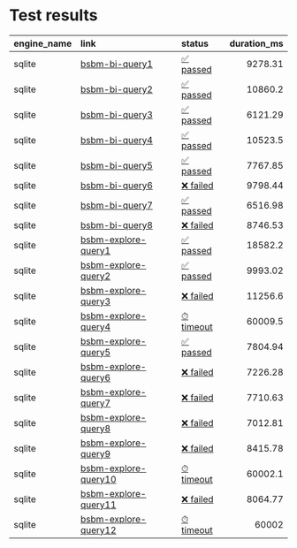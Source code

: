 # Test results

| engine_name   | link                                                                                                                                               | status                                           |   duration_ms |
|:--------------|:---------------------------------------------------------------------------------------------------------------------------------------------------|:-------------------------------------------------|--------------:|
| sqlite        | [bsbm-bi-query1](http://wifo5-03.informatik.uni-mannheim.de/bizer/berlinsparqlbenchmark/spec/BusinessIntelligenceUseCase/index.html#queryTripleQ1) | [✅ passed](sqlite-bsbm/bsbm-bi-query1.md)       |       9278.31 |
| sqlite        | [bsbm-bi-query2](http://wifo5-03.informatik.uni-mannheim.de/bizer/berlinsparqlbenchmark/spec/BusinessIntelligenceUseCase/index.html#queryTripleQ2) | [✅ passed](sqlite-bsbm/bsbm-bi-query2.md)       |      10860.2  |
| sqlite        | [bsbm-bi-query3](http://wifo5-03.informatik.uni-mannheim.de/bizer/berlinsparqlbenchmark/spec/BusinessIntelligenceUseCase/index.html#queryTripleQ3) | [✅ passed](sqlite-bsbm/bsbm-bi-query3.md)       |       6121.29 |
| sqlite        | [bsbm-bi-query4](http://wifo5-03.informatik.uni-mannheim.de/bizer/berlinsparqlbenchmark/spec/BusinessIntelligenceUseCase/index.html#queryTripleQ4) | [✅ passed](sqlite-bsbm/bsbm-bi-query4.md)       |      10523.5  |
| sqlite        | [bsbm-bi-query5](http://wifo5-03.informatik.uni-mannheim.de/bizer/berlinsparqlbenchmark/spec/BusinessIntelligenceUseCase/index.html#queryTripleQ5) | [✅ passed](sqlite-bsbm/bsbm-bi-query5.md)       |       7767.85 |
| sqlite        | [bsbm-bi-query6](http://wifo5-03.informatik.uni-mannheim.de/bizer/berlinsparqlbenchmark/spec/BusinessIntelligenceUseCase/index.html#queryTripleQ6) | [❌ failed](sqlite-bsbm/bsbm-bi-query6.md)       |       9798.44 |
| sqlite        | [bsbm-bi-query7](http://wifo5-03.informatik.uni-mannheim.de/bizer/berlinsparqlbenchmark/spec/BusinessIntelligenceUseCase/index.html#queryTripleQ7) | [✅ passed](sqlite-bsbm/bsbm-bi-query7.md)       |       6516.98 |
| sqlite        | [bsbm-bi-query8](http://wifo5-03.informatik.uni-mannheim.de/bizer/berlinsparqlbenchmark/spec/BusinessIntelligenceUseCase/index.html#queryTripleQ8) | [❌ failed](sqlite-bsbm/bsbm-bi-query8.md)       |       8746.53 |
| sqlite        | [bsbm-explore-query1](http://wifo5-03.informatik.uni-mannheim.de/bizer/berlinsparqlbenchmark/spec/ExploreUseCase/#queryTripleQ1)                   | [✅ passed](sqlite-bsbm/bsbm-explore-query1.md)  |      18582.2  |
| sqlite        | [bsbm-explore-query2](http://wifo5-03.informatik.uni-mannheim.de/bizer/berlinsparqlbenchmark/spec/ExploreUseCase/#queryTripleQ2)                   | [✅ passed](sqlite-bsbm/bsbm-explore-query2.md)  |       9993.02 |
| sqlite        | [bsbm-explore-query3](http://wifo5-03.informatik.uni-mannheim.de/bizer/berlinsparqlbenchmark/spec/ExploreUseCase/#queryTripleQ3)                   | [❌ failed](sqlite-bsbm/bsbm-explore-query3.md)  |      11256.6  |
| sqlite        | [bsbm-explore-query4](http://wifo5-03.informatik.uni-mannheim.de/bizer/berlinsparqlbenchmark/spec/ExploreUseCase/#queryTripleQ4)                   | [⏱ timeout](sqlite-bsbm/bsbm-explore-query4.md)  |      60009.5  |
| sqlite        | [bsbm-explore-query5](http://wifo5-03.informatik.uni-mannheim.de/bizer/berlinsparqlbenchmark/spec/ExploreUseCase/#queryTripleQ5)                   | [✅ passed](sqlite-bsbm/bsbm-explore-query5.md)  |       7804.94 |
| sqlite        | [bsbm-explore-query6](http://wifo5-03.informatik.uni-mannheim.de/bizer/berlinsparqlbenchmark/spec/ExploreUseCase/#queryTripleQ6)                   | [❌ failed](sqlite-bsbm/bsbm-explore-query6.md)  |       7226.28 |
| sqlite        | [bsbm-explore-query7](http://wifo5-03.informatik.uni-mannheim.de/bizer/berlinsparqlbenchmark/spec/ExploreUseCase/#queryTripleQ7)                   | [❌ failed](sqlite-bsbm/bsbm-explore-query7.md)  |       7710.63 |
| sqlite        | [bsbm-explore-query8](http://wifo5-03.informatik.uni-mannheim.de/bizer/berlinsparqlbenchmark/spec/ExploreUseCase/#queryTripleQ8)                   | [❌ failed](sqlite-bsbm/bsbm-explore-query8.md)  |       7012.81 |
| sqlite        | [bsbm-explore-query9](http://wifo5-03.informatik.uni-mannheim.de/bizer/berlinsparqlbenchmark/spec/ExploreUseCase/#queryTripleQ9)                   | [❌ failed](sqlite-bsbm/bsbm-explore-query9.md)  |       8415.78 |
| sqlite        | [bsbm-explore-query10](http://wifo5-03.informatik.uni-mannheim.de/bizer/berlinsparqlbenchmark/spec/ExploreUseCase/#queryTripleQ10)                 | [⏱ timeout](sqlite-bsbm/bsbm-explore-query10.md) |      60002.1  |
| sqlite        | [bsbm-explore-query11](http://wifo5-03.informatik.uni-mannheim.de/bizer/berlinsparqlbenchmark/spec/ExploreUseCase/#queryTripleQ11)                 | [❌ failed](sqlite-bsbm/bsbm-explore-query11.md) |       8064.77 |
| sqlite        | [bsbm-explore-query12](http://wifo5-03.informatik.uni-mannheim.de/bizer/berlinsparqlbenchmark/spec/ExploreUseCase/#queryTripleQ12)                 | [⏱ timeout](sqlite-bsbm/bsbm-explore-query12.md) |      60002    |
